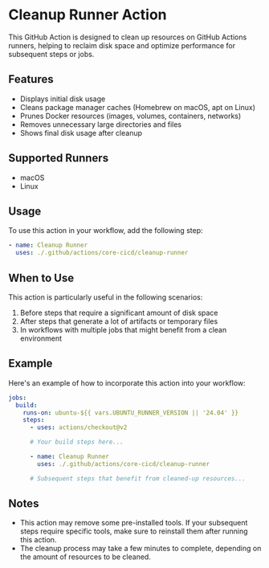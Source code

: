 # Cleanup Runner Action

This GitHub Action is designed to clean up resources on GitHub Actions runners, helping to reclaim disk space and optimize performance for subsequent steps or jobs.

## Features

- Displays initial disk usage
- Cleans package manager caches (Homebrew on macOS, apt on Linux)
- Prunes Docker resources (images, volumes, containers, networks)
- Removes unnecessary large directories and files
- Shows final disk usage after cleanup

## Supported Runners

- macOS
- Linux

## Usage

To use this action in your workflow, add the following step:

```yaml
- name: Cleanup Runner
  uses: ./.github/actions/core-cicd/cleanup-runner
```


## When to Use

This action is particularly useful in the following scenarios:

1. Before steps that require a significant amount of disk space
2. After steps that generate a lot of artifacts or temporary files
3. In workflows with multiple jobs that might benefit from a clean environment

## Example

Here's an example of how to incorporate this action into your workflow:

```yaml
jobs:
  build:
    runs-on: ubuntu-${{ vars.UBUNTU_RUNNER_VERSION || '24.04' }}
    steps:
      - uses: actions/checkout@v2

      # Your build steps here...

      - name: Cleanup Runner
        uses: ./.github/actions/core-cicd/cleanup-runner

      # Subsequent steps that benefit from cleaned-up resources...

```

## Notes

- This action may remove some pre-installed tools. If your subsequent steps require specific tools, make sure to reinstall them after running this action.
- The cleanup process may take a few minutes to complete, depending on the amount of resources to be cleaned.
